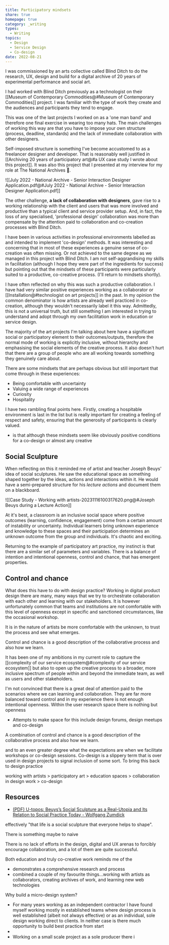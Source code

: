 ```yaml
---
title: Participatory mindsets
share: true
homepage: true
category: _writing
types:
  - Writing
topics:
  - Design
  - Service Design
  - Co-design
date: 2022-08-21
---
```



I was commissioned by an arts collective called Blind Ditch to do the research, UX, design and build for a digital archive of 20 years of experimental performance and social art.

I had worked with Blind Ditch previously as a technologist on their [[Museum of Contemporary Commodities@#Museum of Contemporary Commodities]] project. I was familiar with the type of work they create and the audiences and participants they tend to engage. 

This was one of the last projects I worked on as a 'one man band' and therefore one final exercise in wearing too many hats. The main challenges of working this way are that you have to impose your own structure (process, deadline, standards) and the lack of immediate collaboration with other designers. 

Self-imposed structure is something I've become accustomed to as a freelancer designer and developer.  That is reasonably well justified in [[Archiving 20 years of participatory art@#a UX case study I wrote about this project]]. It was also this project that I presented at my interview for my role at The National Archives 🥳. 

![[July 2022 - National Archive - Senior Interaction Designer Application.pdf@#July 2022 - National Archive - Senior Interaction Designer Application.pdf]]

The other challenge, **a lack of collaboration with designers**, gave rise to a working relationship with the client and users that was more involved and productive than a typical client and service provider setup. And, in fact, the loss of any specialised, 'professional design' collaboration was more than compensate by the attention paid to collaboration and co-creation processes with Blind Ditch. 

I have been in various activities in professional environments labelled as and intended to implement 'co-design' methods. It was interesting and concerning that in most of these experiences a genuine sense of co-creation was often missing. Or not achieved to the same degree as we managed in this project with Blind Ditch. I am not self-aggrandising my skills in facilitation (although I hope they were part of the ingredients for success) but pointing out that the mindsets of these participants were particularly suited to a productive, co-creative process. (I'll return to mindsets shortly).

<!---
- Does this get replicated inside product teams? Do the relationships with users and stakeholders reach this point?
- Am i critiquing product teams? Or am I associating this type of environment with co-production and drawing on examples from recent co-design workshops with Hari? 
-->

I have often reflected on why this was such a productive collaboration. I have had very similar positive experiences working as a collaborator or [[Installation@#technologist on art projects]] in the past. In my opinion the common denominator is how artists are already well practiced in co-creation, although they wouldn't necessarily label it this way. Admittedly, this is not a universal truth, but still something I am interested in trying to understand and adopt through my own facilitation work in education or service design. 

The majority of the art projects I'm talking about here have a significant social or participatory element to their outcomes/outputs, therefore the normal mode of working is explicitly inclusive, without hierarchy and emphasising the social elements of the creative process. It also doesn't hurt that there are a group of people who are all working towards something they genuinely care about. 

There are some mindsets that are perhaps obvious but still important that come through in these experiences:

* Being comfortable with uncertainty
* Valuing a wide range of experiences 
* Curiosity
* Hospitality

I have two rambling final points here. Firstly, creating a hospitable environment is last in the list but is really important for creating a feeling of respect and safety, ensuring that the generosity of participants is clearly valued.


- is that although these mindsets seem like obviously positive conditions for a co-design or almost any creative 

## Social Sculpture

When reflecting on this it reminded me of artist and teacher Joseph Beuys' idea of social sculptures. He saw the educational space as something shaped together by the ideas, actions and interactions within it. He would have a semi-prepared structure for his *lecture actions* and document them on a blackboard. 

![[Case Study - Working with artists-20231116100317620.png@#Joseph Beuys during a Lecture Action]]

At it's best, a classroom is an inclusive social space where positive outcomes (learning, confidence, engagement) come from a certain amount of instability or uncertainty. Individual learners bring unknown experience and knowledge to these spaces and their participation determines an unknown outcome from the group and individuals. It's chaotic and exciting. 

Returning to the example of participatory art practice, my instinct is that there are a similar set of parameters and variables. There is a balance of intention and intentional openness, control and chance, that has emergent properties. 

## Control and chance

What does this have to do with design practice? Working in digital product design there are many, many ways that we try to orchestrate collaboration with each other and learning with our stakeholders. It is however unfortunately common that teams and institutions are not comfortable with this level of openness except in specific and sanctioned circumstances, like the occasional workshop. 

It is in the nature of artists be more comfortable with the unknown, to trust the process and see what emerges. 

Control and chance is a good description of the collaborative process and also how we learn. 

It has been one of my ambitions in my current role to capture the [[complexity of our service ecosystem@#complexity of our service ecosystem]] but also to open up the creative process to a broader, more inclusive spectrum of people within and beyond the immediate team, as well as users and other stakeholders.  



I'm not convinced that there is a great deal of attention paid to the scenarios where we can learning and collaboration. They are far more balanced toward control and in my experience there is not enough intentional openness. Within the user research space there is nothing but openness


- Attempts to make space for this include design forums, design meetups and co-design

A combination of control and chance is a good description of the collaborative process and also how we learn. 

and to an even greater degree what the expectations are when we facilitate workshops or co-design sessions. Co-design is a slippery term that is over used in design projects to signal inclusion of some sort. 
To bring this back to design practice


working with artists > participatory art >  education spaces > collaboration in design work > co-design 





## Resources 
- [(PDF) U-topos: Beuys’s Social Sculpture as a Real-Utopia and Its Relation to Social Practice Today - Wolfgang Zumdick](http://wolfgang-zumdick.de/wp-content/uploads/2017/03/Zumdick_ALP_7-7-15.pdf)



effectively "that life is a social sculpture that everyone helps to shape". 

There is something maybe to naive 

There is no lack of efforts in the design, digital and UX arenas to forcibly encourage collaboration, and a lot of them are quite successful. 







Both education and truly co-creative work reminds me of the 



- demonstrates a comprehensive research and process
- combined a couple of my favourite things...working with artists as collaborators, creating archives of work, and learning new web technologies




Why build a micro-design system? 
* For many years working as an independent contractor I have found myself working mostly in established teams where design process is well established (albeit not always effective) or as an individual, sole design working direct to clients. In neither case is there much opportunity to build best practice from start  
* 
* Working on a small scale project as a sole producer there i 